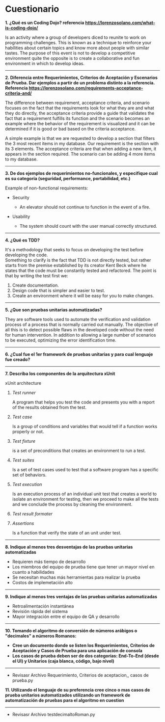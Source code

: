 # Cuestionario

**1. ¿Qué es un Coding Dojo? referencia https://lorenzosolano.com/what-is-coding-dojo/**

  Is an activity where a group of developers diced to reunite to work on programming challenges.
  This is known as a technique to reinforce your habílities about certain topics and know more 
  about people with similar tastes. The purpose of this event is not to develop a competitive 
  environment quite the opposite is to create a collaborative and fun environment in which to
  develop ideas.
  
----

**2. Diferencia entre Requerimientos, Criterios de Aceptación y Escenarios de Prueba. Dar ejemplos a partir de un problema distinto a la referencia. Referencia https://lorenzosolano.com/requirements-acceptance-criteria-and/**

The difference between requirement, acceptance criteria, and scenario focuses on the fact that 
the requirements look for what they are and what they do directly, the acceptance criteria 
provide a guide that validates the fact that a requirement fulfills its function and the 
scenario becomes an example where the behavior of the requirement is visualized and it can be 
determined if it is good or bad based on the criteria acceptance.

A simple example is that we are requested to develop a section that filters the 3 most recent 
items in my database. Our requirement is the section with its 3 elements. The acceptance 
criteria are that when adding a new item, it appears in the section required. The scenario can 
be adding 4 more items to my database.

----

**3. De dos ejemplos de requerimientos no-funcionales, y especifique cual es su categoría (seguridad, performance, portabilidad, etc.)**

Example of non-functional requirements: 
* Security 

  * An elevator should not continue to function in the event of a fire.

* Usability

  	* The system should count with the user manual correctly structured.

----

**4. ¿Qué es TDD?**

It's a methodology that seeks to focus on developing the test before developing the code.  
Something to clarify is the fact that TDD is not directly tested, but rather starts from the 
premise established by its creator Kent Beck where he states that the code must be constantly 
tested and refactored. The point is that by writing the test first we: 
1. Create documentation. 
2. Design code that is simpler and easier to test. 
3. Create an environment where it will be easy for you to make changes.

----

**5. ¿Que son pruebas unitarias automatizadas?**

They are software tools used to automate the verification and validation process of a process 
that is normally carried out manually. The objective of all this is to detect possible flaws 
in the developed code without the need for human intervention. In addition to allowing a large 
number of scenarios to be executed, optimizing the error identification time.

----
**6. ¿Cual fue el 1er framework de pruebas unitarias y para cual lenguaje fue creado?**



----
**7. Describa los componentes de la arquitectura xUnit**

xUnit architecture

1. *Test runner*
  
    A program that helps you test the code and presents you with a report of the results obtained from the test.

2. *Test case*

    Is a group of conditions and variables that would tell if a function works properly or not.

3. *Test fixture*

    is a set of preconditions that creates an environment to run a test. 

4. *Test suites*

    Is a set of test cases used to test that a software program has a specific set of behaviors.
    
5. *Test execution*

    Is an execution process of an individual unit test that creates a world to isolate an environment for testing, 
    then we proceed to make all the tests and we conclude the process by cleaning the environment.


6. *Test result formater*

   

7. *Assertions*

     Is a function that verify the state of an unit under test. 

----
**8. Indique al menos tres desventajas de las pruebas unitarias automatizadas**

* Requieren más tiempo de desarrollo
* Los miembros del equipo de prueba tiene que tener un mayor nivel en cuanto a habilidades
* Se necesitan muchas más herramientas para realizar la prueba
* Costos de implemetación alto

----
**9. Indique al menos tres ventajas de las pruebas unitarias automatizadas**

* Retroalimentación instantánea
* Revisión rápida del sistema
* Mayor integración entre el equipo de QA y desarrollo

----
**10. Tomando el algoritmo de conversión de números arábigos o "decimales" a números Romanos:**
  * **Cree un documento donde se listen los Requerimientos, Criterios de Aceptación y Casos de Prueba para una aplicación de consola**
  * **Los casos de prueba deben ser de dos categorías: End-To-End (desde el UI) y Unitarios (caja blanca, código, bajo nivel)**
----
* Revisasr Archivo Requerimiento, Criterios de aceptacion,, casos de prueba.py

**11. Utilizando el lenguaje de su preferencia cree cinco o mas casos de prueba unitarios automatizados utilizando un framework de automatización de pruebas para el algoritmo en cuestion**

----

* Revisasr Archivo testdecimaltoRoman.py